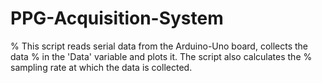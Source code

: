 # PPG-Acquisition-System

% This script reads serial data from the Arduino-Uno board, collects the data
% in the 'Data' variable and plots it. The script also calculates the
% sampling rate at which the data is collected.
